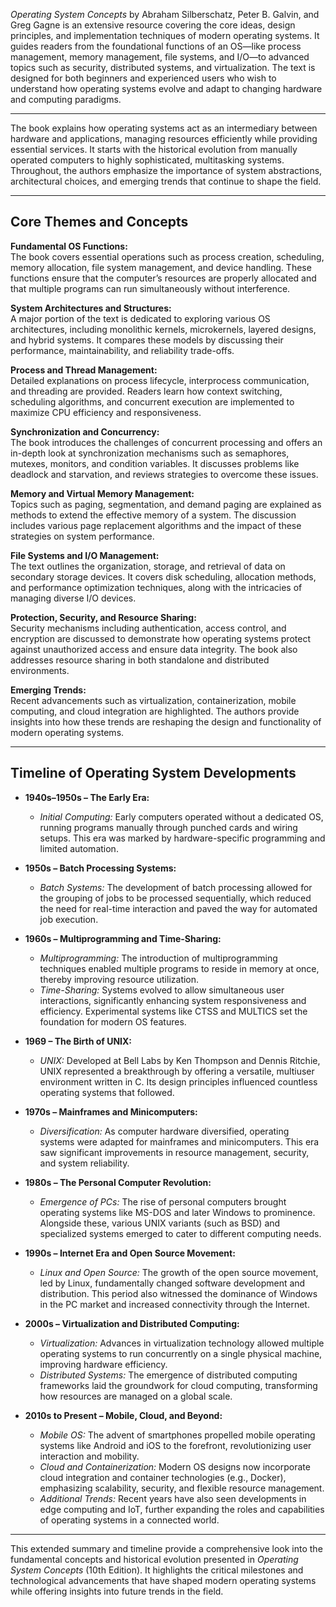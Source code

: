 
*Operating System Concepts* by Abraham Silberschatz, Peter B. Galvin, and Greg Gagne is an extensive resource covering the core ideas, design principles, and implementation techniques of modern operating systems. It guides readers from the foundational functions of an OS—like process management, memory management, file systems, and I/O—to advanced topics such as security, distributed systems, and virtualization. The text is designed for both beginners and experienced users who wish to understand how operating systems evolve and adapt to changing hardware and computing paradigms.

---


The book explains how operating systems act as an intermediary between hardware and applications, managing resources efficiently while providing essential services. It starts with the historical evolution from manually operated computers to highly sophisticated, multitasking systems. Throughout, the authors emphasize the importance of system abstractions, architectural choices, and emerging trends that continue to shape the field.

---

## Core Themes and Concepts

**Fundamental OS Functions:**  
The book covers essential operations such as process creation, scheduling, memory allocation, file system management, and device handling. These functions ensure that the computer’s resources are properly allocated and that multiple programs can run simultaneously without interference.

**System Architectures and Structures:**  
A major portion of the text is dedicated to exploring various OS architectures, including monolithic kernels, microkernels, layered designs, and hybrid systems. It compares these models by discussing their performance, maintainability, and reliability trade-offs.

**Process and Thread Management:**  
Detailed explanations on process lifecycle, interprocess communication, and threading are provided. Readers learn how context switching, scheduling algorithms, and concurrent execution are implemented to maximize CPU efficiency and responsiveness.

**Synchronization and Concurrency:**  
The book introduces the challenges of concurrent processing and offers an in-depth look at synchronization mechanisms such as semaphores, mutexes, monitors, and condition variables. It discusses problems like deadlock and starvation, and reviews strategies to overcome these issues.

**Memory and Virtual Memory Management:**  
Topics such as paging, segmentation, and demand paging are explained as methods to extend the effective memory of a system. The discussion includes various page replacement algorithms and the impact of these strategies on system performance.

**File Systems and I/O Management:**  
The text outlines the organization, storage, and retrieval of data on secondary storage devices. It covers disk scheduling, allocation methods, and performance optimization techniques, along with the intricacies of managing diverse I/O devices.

**Protection, Security, and Resource Sharing:**  
Security mechanisms including authentication, access control, and encryption are discussed to demonstrate how operating systems protect against unauthorized access and ensure data integrity. The book also addresses resource sharing in both standalone and distributed environments.

**Emerging Trends:**  
Recent advancements such as virtualization, containerization, mobile computing, and cloud integration are highlighted. The authors provide insights into how these trends are reshaping the design and functionality of modern operating systems.

---

## Timeline of Operating System Developments

- **1940s–1950s – The Early Era:**  
  - *Initial Computing:* Early computers operated without a dedicated OS, running programs manually through punched cards and wiring setups. This era was marked by hardware-specific programming and limited automation.
  
- **1950s – Batch Processing Systems:**  
  - *Batch Systems:* The development of batch processing allowed for the grouping of jobs to be processed sequentially, which reduced the need for real-time interaction and paved the way for automated job execution.
  
- **1960s – Multiprogramming and Time-Sharing:**  
  - *Multiprogramming:* The introduction of multiprogramming techniques enabled multiple programs to reside in memory at once, thereby improving resource utilization.  
  - *Time-Sharing:* Systems evolved to allow simultaneous user interactions, significantly enhancing system responsiveness and efficiency. Experimental systems like CTSS and MULTICS set the foundation for modern OS features.
  
- **1969 – The Birth of UNIX:**  
  - *UNIX:* Developed at Bell Labs by Ken Thompson and Dennis Ritchie, UNIX represented a breakthrough by offering a versatile, multiuser environment written in C. Its design principles influenced countless operating systems that followed.
  
- **1970s – Mainframes and Minicomputers:**  
  - *Diversification:* As computer hardware diversified, operating systems were adapted for mainframes and minicomputers. This era saw significant improvements in resource management, security, and system reliability.
  
- **1980s – The Personal Computer Revolution:**  
  - *Emergence of PCs:* The rise of personal computers brought operating systems like MS-DOS and later Windows to prominence. Alongside these, various UNIX variants (such as BSD) and specialized systems emerged to cater to different computing needs.
  
- **1990s – Internet Era and Open Source Movement:**  
  - *Linux and Open Source:* The growth of the open source movement, led by Linux, fundamentally changed software development and distribution. This period also witnessed the dominance of Windows in the PC market and increased connectivity through the Internet.
  
- **2000s – Virtualization and Distributed Computing:**  
  - *Virtualization:* Advances in virtualization technology allowed multiple operating systems to run concurrently on a single physical machine, improving hardware efficiency.  
  - *Distributed Systems:* The emergence of distributed computing frameworks laid the groundwork for cloud computing, transforming how resources are managed on a global scale.
  
- **2010s to Present – Mobile, Cloud, and Beyond:**  
  - *Mobile OS:* The advent of smartphones propelled mobile operating systems like Android and iOS to the forefront, revolutionizing user interaction and mobility.  
  - *Cloud and Containerization:* Modern OS designs now incorporate cloud integration and container technologies (e.g., Docker), emphasizing scalability, security, and flexible resource management.  
  - *Additional Trends:* Recent years have also seen developments in edge computing and IoT, further expanding the roles and capabilities of operating systems in a connected world.

---

This extended summary and timeline provide a comprehensive look into the fundamental concepts and historical evolution presented in *Operating System Concepts* (10th Edition). It highlights the critical milestones and technological advancements that have shaped modern operating systems while offering insights into future trends in the field.

